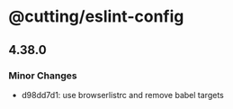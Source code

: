 # @cutting/eslint-config

## 4.38.0

### Minor Changes

- d98dd7d1: use browserlistrc and remove babel targets
